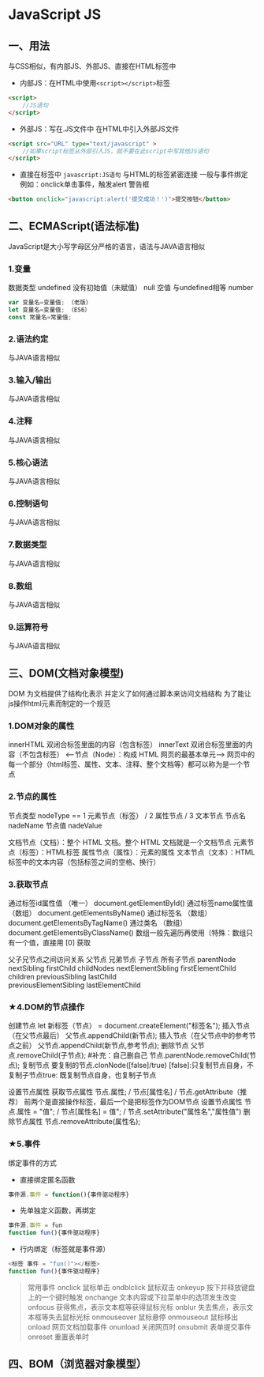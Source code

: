 # JavaScript JS    
## 一、用法

与CSS相似，有内部JS、外部JS、直接在HTML标签中

* 内部JS：在HTML中使用`<script></script>`标签
```html
<script>
	//JS语句
</script>
```

* 外部JS：写在.JS文件中  在HTML中引入外部JS文件
```html
<script src="URL" type="text/javascript" >
	//如果script标签从外部引入JS，就不要在此script中写其他JS语句
</script>
```

* 直接在标签中
`javascript:JS语句`		与HTML的标签紧密连接 一般与事件绑定
例如：onclick单击事件，触发alert 警告框
```html
<button onclick="javascript:alert('提交成功！')">提交按钮</button>
```


## 二、ECMAScript(语法标准)
JavaScript是大小写字母区分严格的语言，语法与JAVA语言相似

### 1.变量
数据类型
undefined			没有初始值（未赋值）
null					  空值 与undefined相等
number

```js
var 变量名=变量值; （老版）
let 变量名=变量值; （ES6）
const 常量名=常量值;
```

### 2.语法约定

与JAVA语言相似

### 3.输入/输出

与JAVA语言相似

### 4.注释

与JAVA语言相似

### 5.核心语法

与JAVA语言相似

### 6.控制语句

与JAVA语言相似

### 7.数据类型

与JAVA语言相似

### 8.数组

与JAVA语言相似

### 9.运算符号

与JAVA语言相似



## 三、DOM(文档对象模型)
DOM 为文档提供了结构化表示  并定义了如何通过脚本来访问文档结构  为了能让js操作html元素而制定的一个规范

### 1.DOM对象的属性
innerHTML		双闭合标签里面的内容（包含标签）
innerText		双闭合标签里面的内容（不包含标签）
<--节点（Node）：构成 HTML 网页的最基本单元-->
网页中的每一个部分（html标签、属性、文本、注释、整个文档等）都可以称为是一个节点

### 2.节点的属性
节点类型		nodeType == 1 元素节点（标签） / 2 属性节点  / 3 文本节点
节点名		nadeName
节点值		nadeValue

文档节点（文档）：整个 HTML 文档。整个 HTML 文档就是一个文档节点
元素节点（标签）：HTML标签
属性节点（属性）：元素的属性
文本节点（文本）：HTML标签中的文本内容（包括标签之间的空格、换行）

### 3.获取节点
通过标签id属性值		（唯一）		document.getElementById()
通过标签name属性值	（数组）		document.getElementsByName()
通过标签名			（数组）		document.getElementsByTagName()
通过类名				（数组）		document.getElementsByClassName()
数组一般先遍历再使用（特殊：数组只有一个值，直接用 [0] 获取

父子兄节点之间访问关系
父节点			兄弟节点					子节点				所有子节点
parentNode		nextSibling				firstChild			childNodes
				nextElementSibling		firstElementChild	children
				previousSibling			lastChild				
				previousElementSibling	lastElementChild		

### ★4.DOM的节点操作

创建节点								let 新标签（节点） = document.createElement("标签名");
插入节点（在父节点最后）				父节点.appendChild(新节点);
插入节点（在父节点中的参考节点之前）	父节点.appendChild(新节点,参考节点);
删除节点								父节点.removeChild(子节点);
		#补充：自己删自己				节点.parentNode.removeChild(节点);
复制节点								要复制的节点.clonNode([false]/true)
[false]:只复制节点自身，不复制子节点
​										true:	既复制节点自身，也复制子节点

设置节点属性
获取节点属性				节点.属性; / 节点[属性名] / 节点.getAttribute（推荐）
							前两个是直接操作标签，最后一个是把标签作为DOM节点
设置节点属性				节点.属性 = "值"; / 节点[属性名] = 值"; / 节点.setAttribute("属性名","属性值")
删除节点属性				节点.removeAttribute(属性名);

### ★5.事件
绑定事件的方式
* 直接绑定匿名函数			
```js
事件源.事件 = function(){事件驱动程序}
```

* 先单独定义函数，再绑定
```js
事件源.事件 = fun
function fun(){事件驱动程序}
```

* 行内绑定（标签就是事件源）	
```js
<标签 事件 = "fun()"></标签>
function fun(){事件驱动程序}
```

>常用事件
onclick			鼠标单击
ondblclick		鼠标双击
onkeyup			按下并释放键盘上的一个键时触发
onchange		文本内容或下拉菜单中的选项发生改变
onfocus			获得焦点，表示文本框等获得鼠标光标
onblur			失去焦点，表示文本框等失去鼠标光标
onmouseover		鼠标悬停
onmouseout		鼠标移出
onload			网页文档加载事件
onunload		关闭网页时
onsubmit		表单提交事件
onreset			重置表单时

## 四、BOM（浏览器对象模型）
